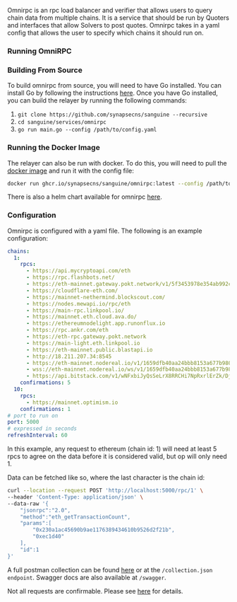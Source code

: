 Omnirpc is an rpc load balancer and verifier that allows users to query chain data from multiple chains. It is a service that should be run by Quoters and interfaces that allow Solvers to post quotes. Omnirpc takes in a yaml config that allows the user to specify which chains it should run on.

### Running OmniRPC

### Building From Source

To build omnirpc from source, you will need to have Go installed. You can install Go by following the instructions [here](https://golang.org/doc/install). Once you have Go installed, you can build the relayer by running the following commands:

1. `git clone https://github.com/synapsecns/sanguine --recursive`
2. `cd sanguine/services/omnirpc`
3. `go run main.go --config /path/to/config.yaml`

### Running the Docker Image

The relayer can also be run with docker. To do this, you will need to pull the [docker image](https://github.com/synapsecns/sanguine/pkgs/container/sanguine%2Frfq-relayer) and run it with the config file:

```bash
docker run ghcr.io/synapsecns/sanguine/omnirpc:latest --config /path/to/config
```

There is also a helm chart available for omnirpc [here](https://artifacthub.io/packages/helm/synapse/omnirpc).

### Configuration

Omnirpc is configured with a yaml file. The following is an example configuration:

```yaml
chains:
  1:
    rpcs:
      - https://api.mycryptoapi.com/eth
      - https://rpc.flashbots.net/
      - https://eth-mainnet.gateway.pokt.network/v1/5f3453978e354ab992c4da79
      - https://cloudflare-eth.com/
      - https://mainnet-nethermind.blockscout.com/
      - https://nodes.mewapi.io/rpc/eth
      - https://main-rpc.linkpool.io/
      - https://mainnet.eth.cloud.ava.do/
      - https://ethereumnodelight.app.runonflux.io
      - https://rpc.ankr.com/eth
      - https://eth-rpc.gateway.pokt.network
      - https://main-light.eth.linkpool.io
      - https://eth-mainnet.public.blastapi.io
      - http://18.211.207.34:8545
      - https://eth-mainnet.nodereal.io/v1/1659dfb40aa24bbb8153a677b98064d7
      - wss://eth-mainnet.nodereal.io/ws/v1/1659dfb40aa24bbb8153a677b98064d7
      - https://api.bitstack.com/v1/wNFxbiJyQsSeLrX8RRCHi7NpRxrlErZk/DjShIqLishPCTB9HiMkPHXjUM9CNM9Na/ETH/mainnet
    confirmations: 5
  10:
    rpcs:
      - https://mainnet.optimism.io
    confirmations: 1
# port to run on
port: 5000
# expressed in seconds
refreshInterval: 60
```

In this example, any request to ethereum (chain id: 1) will need at least 5 rpcs to agree on the data before it is considered valid, but op will only need 1.

Data can be fetched like so, where the last character is the chain id:

```bash
curl --location --request POST 'http://localhost:5000/rpc/1' \
--header 'Content-Type: application/json' \
--data-raw '{
	"jsonrpc":"2.0",
	"method":"eth_getTransactionCount",
	"params":[
		"0x230a1ac45690b9ae1176389434610b9526d2f21b",
		"0xec1d40"
	],
	"id":1
}'
```

A full postman collection can be found [here](https://github.com/synapsecns/sanguine/blob/master/services/omnirpc/swagger/collection.json) or at the `/collection.json endpoint`. Swagger docs are also available at `/swagger`.

Not all requests are confirmable. Please see [here](https://pkg.go.dev/github.com/synapsecns/sanguine/services/omnirpc#section-readme) for details.
